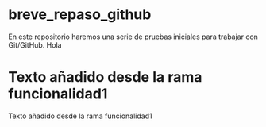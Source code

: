 # breve_repaso_github
En este repositorio haremos una serie de pruebas iniciales para trabajar con Git/GitHub.
Hola

# Texto añadido desde la rama funcionalidad1
Texto añadido desde la rama funcionalidad1

